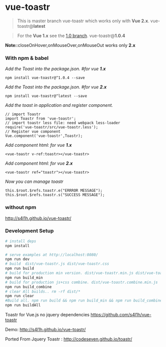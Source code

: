 # vue-toastr

> This is master branch vue-toastr which works only with **Vue 2.x**. vue-toastr@**latest**

> For the **Vue 1.x** see the [1.0 branch](https://github.com/s4l1h/vue-toastr/tree/1.0). vue-toastr@**1.0.4**


**Note:**:closeOnHover,onMouseOver,onMouseOut works only **2.x**


### With npm & babel

*Add the Toast into the package.json. #for vue **1.x***

    npm install vue-toastr@^1.0.4 --save


*Add the Toast into the package.json. #for vue **2.x***

    npm install vue-toastr@^latest --save

*Add the toast in application and register component.*

    // import Toastr
    import Toastr from 'vue-toastr';
    // import toastr less file: need webpack less-loader
    require('vue-toastr/src/vue-toastr.less');
    // Register vue component
    Vue.component('vue-toastr',Toastr);

*Add component html: for vue **1.x***

    <vue-toastr v-ref:toastr></vue-toastr>

*Add component html: for vue **2.x***

    <vue-toastr ref="toastr"></vue-toastr>

*Now you can manage toastr* 

    this.$root.$refs.toastr.e("ERRROR MESSAGE");
    this.$root.$refs.toastr.s("SUCCESS MESSAGE");

### without npm

http://s4l1h.github.io/vue-toastr/

### Development Setup

``` bash
# install deps
npm install

# serve examples at http://localhost:8080/
npm run dev
# build  dist/vue-toastr.js dist/vue-toastr.css
npm run build
# build for production min version. dist/vue-toastr.min.js dist/vue-toastr.min.css
npm run build_min
# build for production js+css combine. dist/vue-toastr.combine.min.js
npm run build_combine
# clear All builds.. rm -rf dist/*
npm run clear
#Build all. npm run build && npm run build_min && npm run build_combine
npm run buildAll
```

Toastr for Vue.js no jquery dependencies https://github.com/s4l1h/vue-toastr

Demo: http://s4l1h.github.io/vue-toastr/


Ported From Jquery Toastr : http://codeseven.github.io/toastr/